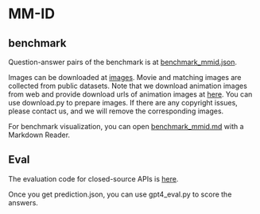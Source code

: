 # MM-ID

## benchmark

Question-answer pairs of the benchmark is at [benchmark_mmid.json](./benchmark/benchmark_mmid.json).

Images can be downloaded at [images](). Movie and matching images are collected from public datasets. Note that we download animation images from web and provide download urls of animation images at [here](./benchmark/images/animation/). You can use download.py to prepare images. If there are any copyright issues, please contact us, and we will remove the corresponding images.

For benchmark visualization, you can open [benchmark_mmid.md](./benchmark/benchmark_mmid.md) with a Markdown Reader.

## Eval

The evaluation code for closed-source APIs is [here](./eval/eval_api/).

Once you get prediction.json, you can use gpt4_eval.py to score the answers.
